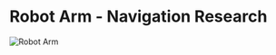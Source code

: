 <!-- Header -->
# __Robot Arm - Navigation Research__

<!-- Images -->
![Robot Arm](https://i.natgeofe.com/n/d7876b99-6d70-4d7e-8956-2bfbe9439bd8/explore-touch-robot-arm-prosthetic-limb_2x3.jpg)



